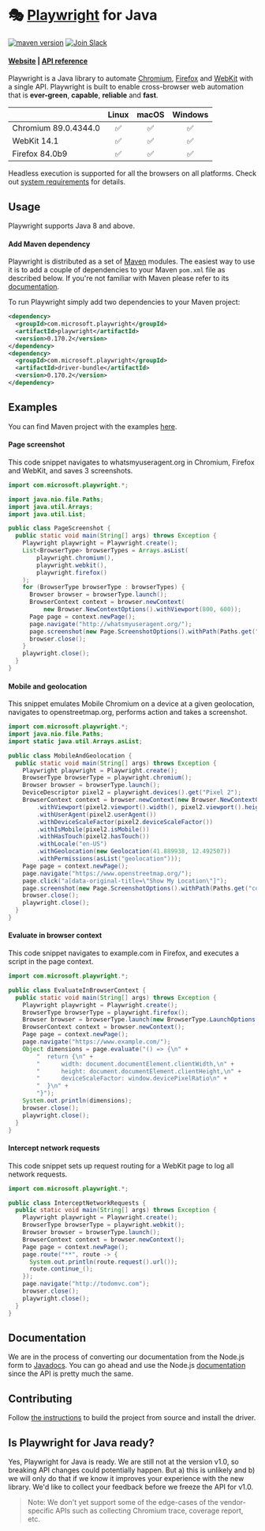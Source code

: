 # 🎭 [Playwright](https://playwright.dev) for Java

[![maven version](https://img.shields.io/maven-central/v/com.microsoft.playwright/playwright)](https://search.maven.org/search?q=com.microsoft.playwright)  [![Join Slack](https://img.shields.io/badge/join-slack-infomational)](https://join.slack.com/t/playwright/shared_invite/enQtOTEyMTUxMzgxMjIwLThjMDUxZmIyNTRiMTJjNjIyMzdmZDA3MTQxZWUwZTFjZjQwNGYxZGM5MzRmNzZlMWI5ZWUyOTkzMjE5Njg1NDg)

#### [Website](https://playwright.dev/) | [API reference](https://www.javadoc.io/doc/com.microsoft.playwright/playwright/latest/index.html)

Playwright is a Java library to automate [Chromium](https://www.chromium.org/Home), [Firefox](https://www.mozilla.org/en-US/firefox/new/) and [WebKit](https://webkit.org/) with a single API. Playwright is built to enable cross-browser web automation that is **ever-green**, **capable**, **reliable** and **fast**.

|          | Linux | macOS | Windows |
|   :---   | :---: | :---: | :---:   |
| Chromium <!-- GEN:chromium-version -->89.0.4344.0<!-- GEN:stop --> | :white_check_mark: | :white_check_mark: | :white_check_mark: |
| WebKit <!-- GEN:webkit-version -->14.1<!-- GEN:stop --> | ✅ | ✅ | ✅ |
| Firefox <!-- GEN:firefox-version -->84.0b9<!-- GEN:stop --> | :white_check_mark: | :white_check_mark: | :white_check_mark: |

Headless execution is supported for all the browsers on all platforms. Check out [system requirements](https://playwright.dev/#?path=docs/intro.md&q=system-requirements) for details.

## Usage

Playwright supports Java 8 and above.

#### Add Maven dependency

Playwright is distributed as a set of [Maven](https://maven.apache.org/what-is-maven.html) modules. The easiest way to use it is to add a couple of dependencies to your Maven `pom.xml` file as described below. If you're not familiar with Maven please refer to its [documentation](https://maven.apache.org/guides/getting-started/maven-in-five-minutes.html).

To run Playwright simply add two dependencies to your Maven project:

```xml
<dependency>
  <groupId>com.microsoft.playwright</groupId>
  <artifactId>playwright</artifactId>
  <version>0.170.2</version>
</dependency>
<dependency>
  <groupId>com.microsoft.playwright</groupId>
  <artifactId>driver-bundle</artifactId>
  <version>0.170.2</version>
</dependency>
```

## Examples

You can find Maven project with the examples [here](./examples).

#### Page screenshot

This code snippet navigates to whatsmyuseragent.org in Chromium, Firefox and WebKit, and saves 3 screenshots.

```java
import com.microsoft.playwright.*;

import java.nio.file.Paths;
import java.util.Arrays;
import java.util.List;

public class PageScreenshot {
  public static void main(String[] args) throws Exception {
    Playwright playwright = Playwright.create();
    List<BrowserType> browserTypes = Arrays.asList(
        playwright.chromium(),
        playwright.webkit(),
        playwright.firefox()
    );
    for (BrowserType browserType : browserTypes) {
      Browser browser = browserType.launch();
      BrowserContext context = browser.newContext(
          new Browser.NewContextOptions().withViewport(800, 600));
      Page page = context.newPage();
      page.navigate("http://whatsmyuseragent.org/");
      page.screenshot(new Page.ScreenshotOptions().withPath(Paths.get("screenshot-" + browserType.name() + ".png")));
      browser.close();
    }
    playwright.close();
  }
}
```

#### Mobile and geolocation

This snippet emulates Mobile Chromium on a device at a given geolocation, navigates to openstreetmap.org, performs action and takes a screenshot.

```java
import com.microsoft.playwright.*;
import java.nio.file.Paths;
import static java.util.Arrays.asList;

public class MobileAndGeolocation {
  public static void main(String[] args) throws Exception {
    Playwright playwright = Playwright.create();
    BrowserType browserType = playwright.chromium();
    Browser browser = browserType.launch();
    DeviceDescriptor pixel2 = playwright.devices().get("Pixel 2");
    BrowserContext context = browser.newContext(new Browser.NewContextOptions()
        .withViewport(pixel2.viewport().width(), pixel2.viewport().height())
        .withUserAgent(pixel2.userAgent())
        .withDeviceScaleFactor(pixel2.deviceScaleFactor())
        .withIsMobile(pixel2.isMobile())
        .withHasTouch(pixel2.hasTouch())
        .withLocale("en-US")
        .withGeolocation(new Geolocation(41.889938, 12.492507))
        .withPermissions(asList("geolocation")));
    Page page = context.newPage();
    page.navigate("https://www.openstreetmap.org/");
    page.click("a[data-original-title=\"Show My Location\"]");
    page.screenshot(new Page.ScreenshotOptions().withPath(Paths.get("colosseum-pixel2.png")));
    browser.close();
    playwright.close();
  }
}
```

#### Evaluate in browser context

This code snippet navigates to example.com in Firefox, and executes a script in the page context.

```java
import com.microsoft.playwright.*;

public class EvaluateInBrowserContext {
  public static void main(String[] args) throws Exception {
    Playwright playwright = Playwright.create();
    BrowserType browserType = playwright.firefox();
    Browser browser = browserType.launch(new BrowserType.LaunchOptions().withHeadless(false));
    BrowserContext context = browser.newContext();
    Page page = context.newPage();
    page.navigate("https://www.example.com/");
    Object dimensions = page.evaluate("() => {\n" +
        "  return {\n" +
        "      width: document.documentElement.clientWidth,\n" +
        "      height: document.documentElement.clientHeight,\n" +
        "      deviceScaleFactor: window.devicePixelRatio\n" +
        "  }\n" +
        "}");
    System.out.println(dimensions);
    browser.close();
    playwright.close();
  }
}
```

#### Intercept network requests

This code snippet sets up request routing for a WebKit page to log all network requests.

```java
import com.microsoft.playwright.*;

public class InterceptNetworkRequests {
  public static void main(String[] args) throws Exception {
    Playwright playwright = Playwright.create();
    BrowserType browserType = playwright.webkit();
    Browser browser = browserType.launch();
    BrowserContext context = browser.newContext();
    Page page = context.newPage();
    page.route("**", route -> {
      System.out.println(route.request().url());
      route.continue_();
    });
    page.navigate("http://todomvc.com");
    browser.close();
    playwright.close();
  }
}
```

## Documentation

We are in the process of converting our documentation from the Node.js form to [Javadocs](https://www.javadoc.io/doc/com.microsoft.playwright/playwright/latest/index.html). You can go ahead and use the Node.js [documentation](https://playwright.dev/) since the API is pretty much the same.

## Contributing

Follow [the instructions](https://github.com/microsoft/playwright-java/blob/master/CONTRIBUTING.md#getting-code) to build the project from source and install the driver.

## Is Playwright for Java ready?

Yes, Playwright for Java is ready. We are still not at the version v1.0, so breaking API changes could potentially happen. But a) this is unlikely and b) we will only do that if we know it improves your experience with the new library. We'd like to collect your feedback before we freeze the API for v1.0.

> Note: We don't yet support some of the edge-cases of the vendor-specific APIs such as collecting Chromium trace, coverage report, etc.
